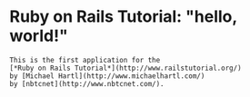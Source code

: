  # Ruby on Rails Tutorial: "hello, world!"
    This is the first application for the
    [*Ruby on Rails Tutorial*](http://www.railstutorial.org/)
    by [Michael Hartl](http://www.michaelhartl.com/)
    by [nbtcnet](http://www.nbtcnet.com/).